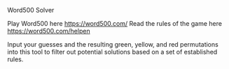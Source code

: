 Word500 Solver

Play Word500 here https://word500.com/
Read the rules of the game here https://word500.com/helpen

Input your guesses and the resulting green, yellow, and red permutations into this tool to filter out potential solutions based on a set of established rules.
